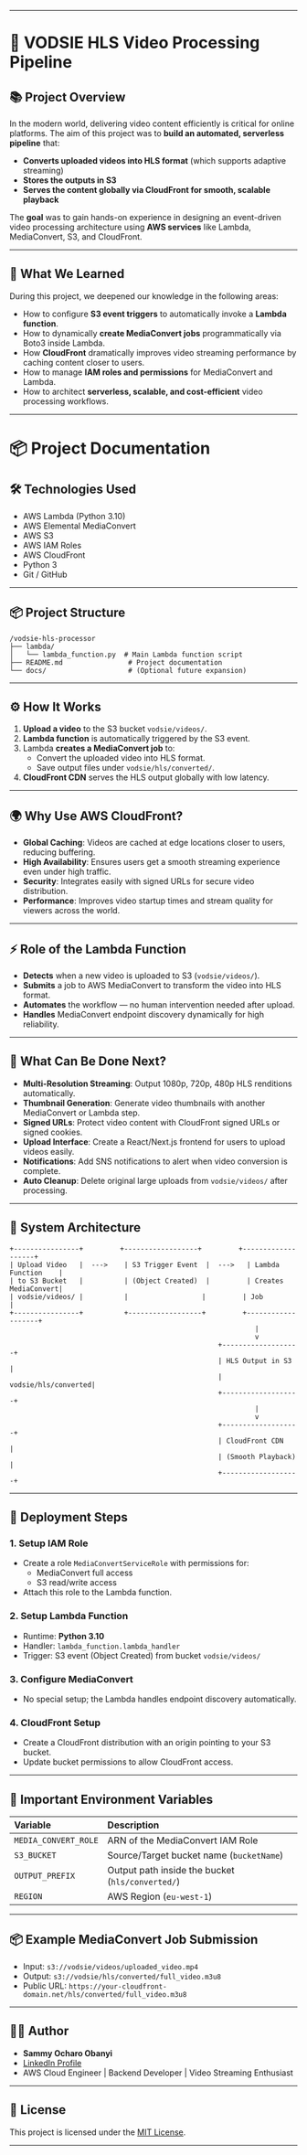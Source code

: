 
---

# 🎥 VODSIE HLS Video Processing Pipeline

## 📚 Project Overview

In the modern world, delivering video content efficiently is critical for online platforms. The aim of this project was to **build an automated, serverless pipeline** that:
- **Converts uploaded videos into HLS format** (which supports adaptive streaming)
- **Stores the outputs in S3**
- **Serves the content globally via CloudFront for smooth, scalable playback**

The **goal** was to gain hands-on experience in designing an event-driven video processing architecture using **AWS services** like Lambda, MediaConvert, S3, and CloudFront.

---

## 🎯 What We Learned

During this project, we deepened our knowledge in the following areas:
- How to configure **S3 event triggers** to automatically invoke a **Lambda function**.
- How to dynamically **create MediaConvert jobs** programmatically via Boto3 inside Lambda.
- How **CloudFront** dramatically improves video streaming performance by caching content closer to users.
- How to manage **IAM roles and permissions** for MediaConvert and Lambda.
- How to architect **serverless, scalable, and cost-efficient** video processing workflows.

---

# 📦 Project Documentation

## 🛠️ Technologies Used
- AWS Lambda (Python 3.10)
- AWS Elemental MediaConvert
- AWS S3
- AWS IAM Roles
- AWS CloudFront
- Python 3
- Git / GitHub

---

## 📦 Project Structure

```
/vodsie-hls-processor
├── lambda/
│   └── lambda_function.py  # Main Lambda function script
├── README.md                # Project documentation
└── docs/                    # (Optional future expansion)
```

---

## ⚙️ How It Works

1. **Upload a video** to the S3 bucket `vodsie/videos/`.
2. **Lambda function** is automatically triggered by the S3 event.
3. Lambda **creates a MediaConvert job** to:
   - Convert the uploaded video into HLS format.
   - Save output files under `vodsie/hls/converted/`.
4. **CloudFront CDN** serves the HLS output globally with low latency.

---

## 🌍 Why Use AWS CloudFront?

- **Global Caching**: Videos are cached at edge locations closer to users, reducing buffering.
- **High Availability**: Ensures users get a smooth streaming experience even under high traffic.
- **Security**: Integrates easily with signed URLs for secure video distribution.
- **Performance**: Improves video startup times and stream quality for viewers across the world.

---

## ⚡ Role of the Lambda Function

- **Detects** when a new video is uploaded to S3 (`vodsie/videos/`).
- **Submits** a job to AWS MediaConvert to transform the video into HLS format.
- **Automates** the workflow — no human intervention needed after upload.
- **Handles** MediaConvert endpoint discovery dynamically for high reliability.

---

## 🚀 What Can Be Done Next?

- **Multi-Resolution Streaming**: Output 1080p, 720p, 480p HLS renditions automatically.
- **Thumbnail Generation**: Generate video thumbnails with another MediaConvert or Lambda step.
- **Signed URLs**: Protect video content with CloudFront signed URLs or signed cookies.
- **Upload Interface**: Create a React/Next.js frontend for users to upload videos easily.
- **Notifications**: Add SNS notifications to alert when video conversion is complete.
- **Auto Cleanup**: Delete original large uploads from `vodsie/videos/` after processing.

---

## 🧠 System Architecture

```
+----------------+         +------------------+         +-------------------+
| Upload Video   |  --->    | S3 Trigger Event  |  --->   | Lambda Function    |
| to S3 Bucket   |          | (Object Created)  |         | Creates MediaConvert|
| vodsie/videos/ |          |                  |         | Job                |
+----------------+          +------------------+         +-------------------+
                                                            |
                                                            v
                                                   +-------------------+
                                                   | HLS Output in S3   |
                                                   | vodsie/hls/converted|
                                                   +-------------------+
                                                            |
                                                            v
                                                   +-------------------+
                                                   | CloudFront CDN     |
                                                   | (Smooth Playback)  |
                                                   +-------------------+
```

---

## 🚀 Deployment Steps

### 1. Setup IAM Role
- Create a role `MediaConvertServiceRole` with permissions for:
  - MediaConvert full access
  - S3 read/write access
- Attach this role to the Lambda function.

### 2. Setup Lambda Function
- Runtime: **Python 3.10**
- Handler: `lambda_function.lambda_handler`
- Trigger: S3 event (Object Created) from bucket `vodsie/videos/`

### 3. Configure MediaConvert
- No special setup; the Lambda handles endpoint discovery automatically.

### 4. CloudFront Setup
- Create a CloudFront distribution with an origin pointing to your S3 bucket.
- Update bucket permissions to allow CloudFront access.

---

## 📄 Important Environment Variables

| Variable | Description |
|:---|:---|
| `MEDIA_CONVERT_ROLE` | ARN of the MediaConvert IAM Role |
| `S3_BUCKET` | Source/Target bucket name (`bucketName`) |
| `OUTPUT_PREFIX` | Output path inside the bucket (`hls/converted/`) |
| `REGION` | AWS Region (`eu-west-1`) |

---

## 📦 Example MediaConvert Job Submission

- Input: `s3://vodsie/videos/uploaded_video.mp4`
- Output: `s3://vodsie/hls/converted/full_video.m3u8`
- Public URL: `https://your-cloudfront-domain.net/hls/converted/full_video.m3u8`

---

## 👨‍💻 Author

- **Sammy Ocharo Obanyi**  
- [LinkedIn Profile](www.linkedin.com/in/sammy-ocharo-82943a1a1)  
- AWS Cloud Engineer | Backend Developer | Video Streaming Enthusiast

---

## 📜 License

This project is licensed under the [MIT License](LICENSE).

---
